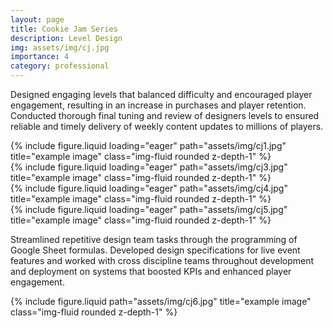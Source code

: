 ```yaml
---
layout: page
title: Cookie Jam Series
description: Level Design
img: assets/img/cj.jpg
importance: 4
category: professional
---
```


Designed engaging levels that balanced difficulty and encouraged player engagement, resulting in an increase in purchases and player retention.
Conducted thorough final tuning and review of designers levels to ensured reliable and timely delivery of weekly content updates to millions of players.


<div class="row">
    <div class="col-sm mt-3 mt-md-0">
        {% include figure.liquid loading="eager" path="assets/img/cj1.jpg" title="example image" class="img-fluid rounded z-depth-1" %}
    </div>
    <div class="col-sm mt-3 mt-md-0">
        {% include figure.liquid loading="eager" path="assets/img/cj3.jpg" title="example image" class="img-fluid rounded z-depth-1" %}
    </div>
    <div class="col-sm mt-3 mt-md-0">
        {% include figure.liquid loading="eager" path="assets/img/cj4.jpg" title="example image" class="img-fluid rounded z-depth-1" %}
    </div>
</div>
<div class="row">
    <div class="col-sm mt-3 mt-md-0">
        {% include figure.liquid loading="eager" path="assets/img/cj5.jpg" title="example image" class="img-fluid rounded z-depth-1" %}
    </div>
</div>

Streamlined repetitive design team tasks through the programming of Google Sheet formulas. 
Developed design specifications for live event features and worked with cross discipline teams throughout development and deployment on systems that boosted KPIs and enhanced player engagement.

<div class="row justify-content-sm-center">
    <div class="col-sm-8 mt-3 mt-md-0">
        {% include figure.liquid path="assets/img/cj6.jpg" title="example image" class="img-fluid rounded z-depth-1" %}
    </div>
</div>

